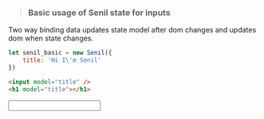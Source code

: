 > ### Basic usage of Senil state for inputs
Two way binding data updates state model after dom changes and updates dom when state changes.
```javascript
let senil_basic = new Senil({
    title: 'Hi I\'m Senil'
})
``` 

```html
<input model="title" />
<h1 model="title"></h1>
```

<input model="title" />
<h1 model="title"></h1>

